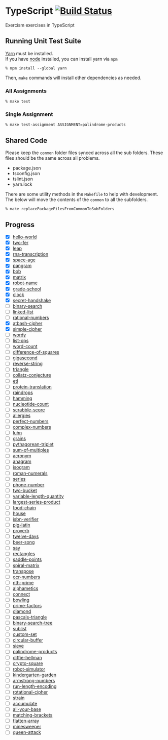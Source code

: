 # TypeScript [![Build Status](https://travis-ci.org/exercism/typescript.svg?branch=master)](https://travis-ci.org/exercism/typescript)

Exercism exercises in TypeScript

## Running Unit Test Suite

[Yarn](https://yarnpkg.com/en/docs/install) must be installed.  
If you have [node](https://nodejs.org) installed, you can install yarn via `npm`

    % npm install --global yarn

Then, `make` commands will install other dependencies as needed.

### All Assignments

    % make test

### Single Assignment

    % make test-assignment ASSIGNMENT=palindrome-products

## Shared Code

Please keep the `common` folder files synced across all the sub folders. These files should be the same across all problems.

- package.json
- tsconfig.json
- tslint.json
- yarn.lock

There are some utility methods in the `Makefile` to help with development. The below will move the contents of the `common` to all the subfolders.

    % make replacePackageFilesFromCommonToSubFolders

## Progress

- [x] [hello-world](./exercises/hello-world)
- [x] [two-fer](./exercises/two-fer)
- [x] [leap](./exercises/leap)
- [x] [rna-transcription](./exercises/rna-transcription)
- [x] [space-age](./exercises/space-age)
- [x] [pangram](./exercises/pangram)
- [x] [bob](./exercises/bob)
- [x] [matrix](./exercises/matrix)
- [x] [robot-name](./exercises/robot-name)
- [x] [grade-school](./exercises/grade-school)
- [x] [clock](./exercises/clock)
- [x] [secret-handshake](./exercises/secret-handshake)
- [ ] [binary-search](./exercises/binary-search)
- [ ] [linked-list](./exercises/linked-list)
- [ ] [rational-numbers](./exercises/rational-numbers)
- [x] [atbash-cipher](./exercises/atbash-cipher)
- [x] [simple-cipher](./exercises/simple-cipher)
- [ ] [wordy](./exercises/wordy)
- [ ] [list-ops](./exercises/list-ops)
- [ ] [word-count](./exercises/word-count)
- [ ] [difference-of-squares](./exercises/difference-of-squares)
- [ ] [gigasecond](./exercises/gigasecond)
- [ ] [reverse-string](./exercises/reverse-string)
- [ ] [triangle](./exercises/triangle)
- [ ] [collatz-conjecture](./exercises/collatz-conjecture)
- [ ] [etl](./exercises/etl)
- [ ] [protein-translation](./exercises/protein-translation)
- [ ] [raindrops](./exercises/raindrops)
- [ ] [hamming](./exercises/hamming)
- [ ] [nucleotide-count](./exercises/nucleotide-count)
- [ ] [scrabble-score](./exercises/scrabble-score)
- [ ] [allergies](./exercises/allergies)
- [ ] [perfect-numbers](./exercises/perfect-numbers)
- [ ] [complex-numbers](./exercises/complex-numbers)
- [ ] [luhn](./exercises/luhn)
- [ ] [grains](./exercises/grains)
- [ ] [pythagorean-triplet](./exercises/pythagorean-triplet)
- [ ] [sum-of-multiples](./exercises/sum-of-multiples)
- [ ] [acronym](./exercises/acronym)
- [ ] [anagram](./exercises/anagram)
- [ ] [isogram](./exercises/isogram)
- [ ] [roman-numerals](./exercises/roman-numerals)
- [ ] [series](./exercises/series)
- [ ] [phone-number](./exercises/phone-number)
- [ ] [two-bucket](./exercises/two-bucket)
- [ ] [variable-length-quantity](./exercises/variable-length-quantity)
- [ ] [largest-series-product](./exercises/largest-series-product)
- [ ] [food-chain](./exercises/food-chain)
- [ ] [house](./exercises/house)
- [ ] [isbn-verifier](./exercises/isbn-verifier)
- [ ] [pig-latin](./exercises/pig-latin)
- [ ] [proverb](./exercises/proverb)
- [ ] [twelve-days](./exercises/twelve-days)
- [ ] [beer-song](./exercises/beer-song)
- [ ] [say](./exercises/say)
- [ ] [rectangles](./exercises/rectangles)
- [ ] [saddle-points](./exercises/saddle-points)
- [ ] [spiral-matrix](./exercises/spiral-matrix)
- [ ] [transpose](./exercises/transpose)
- [ ] [ocr-numbers](./exercises/ocr-numbers)
- [ ] [nth-prime](./exercises/nth-prime)
- [ ] [alphametics](./exercises/alphametics)
- [ ] [connect](./exercises/connect)
- [ ] [bowling](./exercises/bowling)
- [ ] [prime-factors](./exercises/prime-factors)
- [ ] [diamond](./exercises/diamond)
- [ ] [pascals-triangle](./exercises/pascals-triangle)
- [ ] [binary-search-tree](./exercises/binary-search-tree)
- [ ] [sublist](./exercises/sublist)
- [ ] [custom-set](./exercises/custom-set)
- [ ] [circular-buffer](./exercises/circular-buffer)
- [ ] [sieve](./exercises/sieve)
- [ ] [palindrome-products](./exercises/palindrome-products)
- [ ] [diffie-hellman](./exercises/diffie-hellman)
- [ ] [crypto-square](./exercises/crypto-square)
- [ ] [robot-simulator](./exercises/robot-simulator)
- [ ] [kindergarten-garden](./exercises/kindergarten-garden)
- [ ] [armstrong-numbers](./exercises/armstrong-numbers)
- [ ] [run-length-encoding](./exercises/run-length-encoding)
- [ ] [rotational-cipher](./exercises/rotational-cipher)
- [ ] [strain](./exercises/strain)
- [ ] [accumulate](./exercises/accumulate)
- [ ] [all-your-base](./exercises/all-your-base)
- [ ] [matching-brackets](./exercises/matching-brackets)
- [ ] [flatten-array](./exercises/flatten-array)
- [ ] [minesweeper](./exercises/minesweeper)
- [ ] [queen-attack](./exercises/queen-attack)
